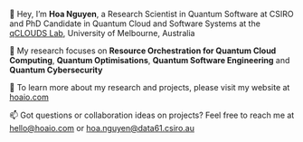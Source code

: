 👋 Hey, I’m **Hoa Nguyen**, a Research Scientist in Quantum Software at CSIRO and PhD Candidate in Quantum Cloud and Software Systems at the [qCLOUDS Lab](github.com/cloudslab), University of Melbourne, Australia

👀 My research focuses on **Resource Orchestration for Quantum Cloud Computing**, **Quantum Optimisations**, **Quantum Software Engineering** and **Quantum Cybersecurity**

🔗 To learn more about my research and projects, please visit my website at [hoaio.com](https://hoaio.com/)

📫 Got questions or collaboration ideas on projects? Feel free to reach me at hello@hoaio.com or hoa.nguyen@data61.csiro.au
